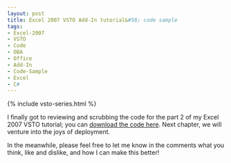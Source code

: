 ```yaml
---
layout: post
title: Excel 2007 VSTO Add-In tutorial&#58; code sample
tags:
- Excel-2007
- VSTO
- Code
- OBA
- Office
- Add-In
- Code-Sample
- Excel
- C#
---
```


{% include vsto-series.html %}

I finally got to reviewing and scrubbing the code for the part 2 of my Excel 2007 VSTO tutorial; you can [download the code here](http://clear-lines.com/wiki/Anakin.ashx). Next chapter, we will venture into the joys of deployment.   

In the meanwhile, please feel free to let me know in the comments what you think, like and dislike, and how I can make this better!
